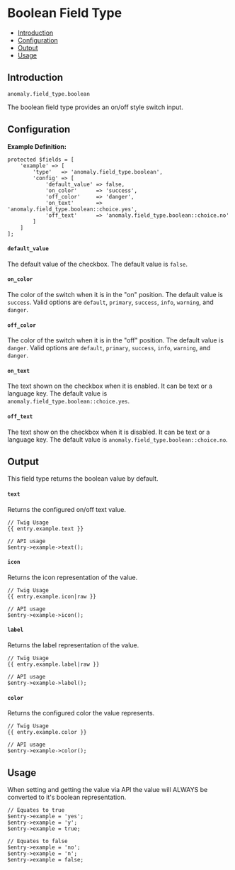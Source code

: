 # Boolean Field Type

- [Introduction](#introduction)
- [Configuration](#configuration)
- [Output](#output)
- [Usage](#usage)


<a name="introduction"></a>
## Introduction

`anomaly.field_type.boolean`

The boolean field type provides an on/off style switch input.


<a name="configuration"></a>
## Configuration

**Example Definition:**

    protected $fields = [
        'example' => [
            'type'   => 'anomaly.field_type.boolean',
            'config' => [
                'default_value' => false,
                'on_color'      => 'success',
                'off_color'     => 'danger',
                'on_text'       => 'anomaly.field_type.boolean::choice.yes',
                'off_text'      => 'anomaly.field_type.boolean::choice.no'
            ]
        ]
    ];

#### `default_value`

The default value of the checkbox. The default value is `false`.

#### `on_color`

The color of the switch when it is in the "on" position. The default value is `success`. Valid options are `default`, `primary`, `success`, `info`, `warning`, and `danger`.

#### `off_color`

The color of the switch when it is in the "off" position. The default value is `danger`. Valid options are `default`, `primary`, `success`, `info`, `warning`, and `danger`.

#### `on_text`

The text shown on the checkbox when it is enabled. It can be text or a language key. The default value is `anomaly.field_type.boolean::choice.yes`.

#### `off_text`

The text show on the checkbox when it is disabled. It can be text or a language key. The default value is `anomaly.field_type.boolean::choice.no`.


<a name="output"></a>
## Output

This field type returns the boolean value by default.

#### `text`

Returns the configured on/off text value.

    // Twig Usage
    {{ entry.example.text }}
    
    // API usage
    $entry->example->text();

#### `icon`

Returns the icon representation of the value.

    // Twig Usage
    {{ entry.example.icon|raw }}
    
    // API usage
    $entry->example->icon();

#### `label`

Returns the label representation of the value.

    // Twig Usage
    {{ entry.example.label|raw }}
    
    // API usage
    $entry->example->label();

#### `color`

Returns the configured color the value represents.

    // Twig Usage
    {{ entry.example.color }}
    
    // API usage
    $entry->example->color();


<a name="usage"></a>
## Usage

When setting and getting the value via API the value will ALWAYS be converted to it's boolean representation.


    // Equates to true
    $entry->example = 'yes';
    $entry->example = 'y';
    $entry->example = true;
    
    // Equates to false
    $entry->example = 'no';
    $entry->example = 'n';
    $entry->example = false;
